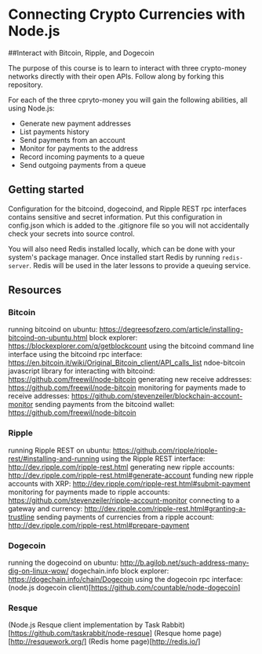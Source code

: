 # Connecting Crypto Currencies with Node.js

##Interact with Bitcoin, Ripple, and Dogecoin

The purpose of this course is to learn to interact with
three crypto-money networks directly with their
open APIs. Follow along by forking this repository.

For each of the three cpryto-money you will gain
the following abilities, all using Node.js:

- Generate new payment addresses
- List payments history
- Send payments from an account 
- Monitor for payments to the address
- Record incoming payments to a queue
- Send outgoing payments from a queue

## Getting started

Configuration for the bitcoind, dogecoind, and Ripple REST
rpc interfaces contains sensitive and secret information.
Put this configuration in config.json which is added to the
.gitignore file so you will not accidentally check your
secrets into source control.

You will also need Redis installed locally, which can be
done with your system's package manager. Once installed 
start Redis by running `redis-server`. Redis will be used
in the later lessons to provide a queuing service.

## Resources

### Bitcoin

running bitcoind on ubuntu: https://degreesofzero.com/article/installing-bitcoind-on-ubuntu.html
block explorer: https://blockexplorer.com/q/getblockcount
using the bitcoind command line interface
using the bitcoind rpc interface: https://en.bitcoin.it/wiki/Original_Bitcoin_client/API_calls_list
  ndoe-bitcoin javascript library for interacting with bitcoind: https://github.com/freewil/node-bitcoin
  generating new receive addresses: https://github.com/freewil/node-bitcoin
  monitoring for payments made to receive addresses: https://github.com/stevenzeiler/blockchain-account-monitor
  sending payments from the bitcoind wallet: https://github.com/freewil/node-bitcoin

### Ripple

running Ripple REST on ubuntu: https://github.com/ripple/ripple-rest/#installing-and-running
using the Ripple REST interface: http://dev.ripple.com/ripple-rest.html
  generating new ripple accounts: http://dev.ripple.com/ripple-rest.html#generate-account
  funding new ripple accounts with XRP: http://dev.ripple.com/ripple-rest.html#submit-payment
  monitoring for payments made to ripple accounts: https://github.com/stevenzeiler/ripple-account-monitor
  connecting to a gateway and currency: http://dev.ripple.com/ripple-rest.html#granting-a-trustline
  sending payments of currencies from a ripple account: http://dev.ripple.com/ripple-rest.html#prepare-payment

### Dogecoin

running the dogecoind on ubuntu: http://b.agilob.net/such-address-many-dig-on-linux-wow/
dogechain.info block explorer: https://dogechain.info/chain/Dogecoin
using the dogecoin rpc interface: 
  (node.js dogecoin client)[https://github.com/countable/node-dogecoin]

### Resque

(Node.js Resque client implementation by Task Rabbit)[https://github.com/taskrabbit/node-resque]
(Resque home page)[http://resquework.org/]
(Redis home page)[http://redis.io/]

